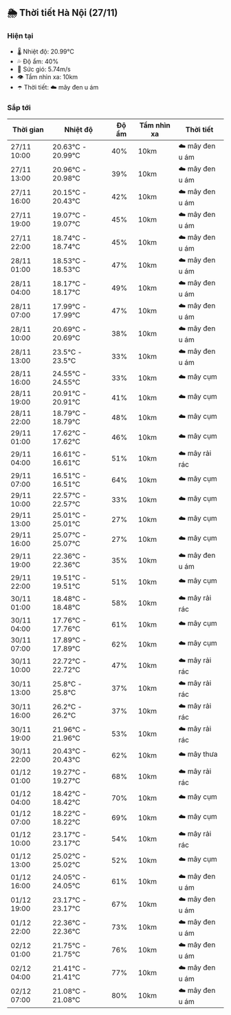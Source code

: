 ## 🌦️ Thời tiết Hà Nội (27/11)

### Hiện tại

- 🌡️ Nhiệt độ: 20.99℃
- 💦 Độ ẩm: 40%
- 💨 Sức gió: 5.74m/s
- 👁️ Tầm nhìn xa: 10km
- ☂️ Thời tiết: ☁️ mây đen u ám

### Sắp tới

| Thời gian | Nhiệt độ | Độ ẩm | Tầm nhìn xa | Thời tiết |
| --- | --- | --- | --- | --- |
| 27/11 10:00 | 20.63℃ - 20.99℃ | 40% | 10km | ☁️ mây đen u ám |
| 27/11 13:00 | 20.96℃ - 20.98℃ | 39% | 10km | ☁️ mây đen u ám |
| 27/11 16:00 | 20.15℃ - 20.43℃ | 42% | 10km | ☁️ mây đen u ám |
| 27/11 19:00 | 19.07℃ - 19.07℃ | 45% | 10km | ☁️ mây đen u ám |
| 27/11 22:00 | 18.74℃ - 18.74℃ | 45% | 10km | ☁️ mây đen u ám |
| 28/11 01:00 | 18.53℃ - 18.53℃ | 47% | 10km | ☁️ mây đen u ám |
| 28/11 04:00 | 18.17℃ - 18.17℃ | 49% | 10km | ☁️ mây đen u ám |
| 28/11 07:00 | 17.99℃ - 17.99℃ | 47% | 10km | ☁️ mây đen u ám |
| 28/11 10:00 | 20.69℃ - 20.69℃ | 38% | 10km | ☁️ mây đen u ám |
| 28/11 13:00 | 23.5℃ - 23.5℃ | 33% | 10km | ☁️ mây đen u ám |
| 28/11 16:00 | 24.55℃ - 24.55℃ | 33% | 10km | ☁️ mây cụm |
| 28/11 19:00 | 20.91℃ - 20.91℃ | 41% | 10km | ☁️ mây cụm |
| 28/11 22:00 | 18.79℃ - 18.79℃ | 48% | 10km | ☁️ mây cụm |
| 29/11 01:00 | 17.62℃ - 17.62℃ | 46% | 10km | ☁️ mây cụm |
| 29/11 04:00 | 16.61℃ - 16.61℃ | 51% | 10km | ☁️ mây rải rác |
| 29/11 07:00 | 16.51℃ - 16.51℃ | 64% | 10km | ☁️ mây cụm |
| 29/11 10:00 | 22.57℃ - 22.57℃ | 33% | 10km | ☁️ mây cụm |
| 29/11 13:00 | 25.01℃ - 25.01℃ | 27% | 10km | ☁️ mây cụm |
| 29/11 16:00 | 25.07℃ - 25.07℃ | 27% | 10km | ☁️ mây cụm |
| 29/11 19:00 | 22.36℃ - 22.36℃ | 35% | 10km | ☁️ mây đen u ám |
| 29/11 22:00 | 19.51℃ - 19.51℃ | 51% | 10km | ☁️ mây cụm |
| 30/11 01:00 | 18.48℃ - 18.48℃ | 58% | 10km | ☁️ mây rải rác |
| 30/11 04:00 | 17.76℃ - 17.76℃ | 61% | 10km | ☁️ mây cụm |
| 30/11 07:00 | 17.89℃ - 17.89℃ | 62% | 10km | ☁️ mây cụm |
| 30/11 10:00 | 22.72℃ - 22.72℃ | 47% | 10km | ☁️ mây rải rác |
| 30/11 13:00 | 25.8℃ - 25.8℃ | 37% | 10km | ☁️ mây rải rác |
| 30/11 16:00 | 26.2℃ - 26.2℃ | 37% | 10km | ☁️ mây rải rác |
| 30/11 19:00 | 21.96℃ - 21.96℃ | 53% | 10km | ☁️ mây rải rác |
| 30/11 22:00 | 20.43℃ - 20.43℃ | 62% | 10km | ☁️ mây thưa |
| 01/12 01:00 | 19.27℃ - 19.27℃ | 68% | 10km | ☁️ mây rải rác |
| 01/12 04:00 | 18.42℃ - 18.42℃ | 70% | 10km | ☁️ mây cụm |
| 01/12 07:00 | 18.22℃ - 18.22℃ | 69% | 10km | ☁️ mây cụm |
| 01/12 10:00 | 23.17℃ - 23.17℃ | 54% | 10km | ☁️ mây rải rác |
| 01/12 13:00 | 25.02℃ - 25.02℃ | 52% | 10km | ☁️ mây cụm |
| 01/12 16:00 | 24.05℃ - 24.05℃ | 61% | 10km | ☁️ mây đen u ám |
| 01/12 19:00 | 23.17℃ - 23.17℃ | 67% | 10km | ☁️ mây đen u ám |
| 01/12 22:00 | 22.36℃ - 22.36℃ | 73% | 10km | ☁️ mây đen u ám |
| 02/12 01:00 | 21.75℃ - 21.75℃ | 76% | 10km | ☁️ mây đen u ám |
| 02/12 04:00 | 21.41℃ - 21.41℃ | 77% | 10km | ☁️ mây đen u ám |
| 02/12 07:00 | 21.08℃ - 21.08℃ | 80% | 10km | ☁️ mây đen u ám |
